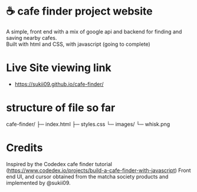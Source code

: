# ☕️ cafe finder project website

A simple, front end with a mix of google api and backend for finding and saving nearby cafes.  
Built with html and CSS, with javascript (going to complete)

# Live Site viewing link 
- https://sukii09.github.io/cafe-finder/

# structure of file so far
cafe-finder/
├─ index.html
├─ styles.css
└─ images/
└─ whisk.png


# Credits
Inspired by the Codedex cafe finder tutorial (https://www.codedex.io/projects/build-a-cafe-finder-with-javascript)
Front end UI,  and cursor obtained from the matcha society products and implemented by @sukii09.

